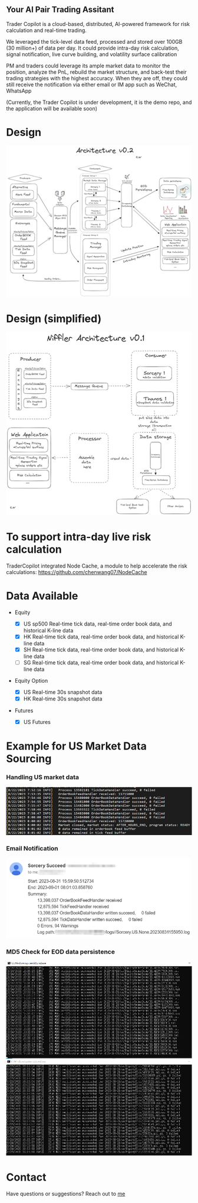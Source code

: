 ## Your AI Pair Trading Assitant

Trader Copilot is a cloud-based, distributed, AI-powered framework for risk calculation and real-time trading.

We leveraged the tick-level data feed, processed and stored over 100GB (30 million+) of data per day. It could provide intra-day risk calculation, signal notification, live curve building, and volatility surface calibration 

PM and traders could leverage its ample market data to monitor the position, analyze the PnL, rebuild the market structure, and back-test
their trading strategies with the highest accuracy. When they are off, they could still receive the notification via either email or IM app such as WeChat, WhatsApp

(Currently, the Trader Copilot is under development, it is the demo repo, and the application will be available soon)


# Design

![Example Image 2](res/images/NifflerArchitectureV01Small.png)

# Design (simplified)

![Example Image](res/images/NifflerArchV01SimpleSmall.png)

# To support intra-day live risk calculation
TraderCopilot integrated Node Cache, a module to help accelerate the risk calculations: https://github.com/chenwang07/NodeCache

# Data Available
- Equity

  - [x] US sp500 Real-time tick data, real-time order book data, and historical K-line data
  - [x] HK Real-time tick data, real-time order book data, and historical K-line data
  - [x] SH Real-time tick data, real-time order book data, and historical K-line data
  - [ ] SG Real-time tick data, real-time order book data, and historical K-line data

- Equity Option
  - [x] US Real-time 30s snapshot data
  - [x] HK Real-time 30s snapshot data

- Futures
  - [x] US Futures


# Example for US Market Data Sourcing

### Handling US market data
![Example Image 3](res/images/Example_us_data.png)

### Email Notification

![Example Image 4](res/images/email_notification.png)

### MD5 Check for EOD data persistence
![Example Image 5](res/images/md5_check.png)



# Contact
Have questions or suggestions? Reach out to [me](https://www.linkedin.com/in/chenwang666/)


